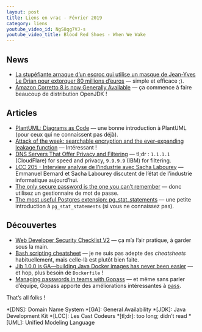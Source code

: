 ```yaml
---
layout: post
title: Liens en vrac - Février 2019
category: liens
youtube_video_id: NgS8qg7VJ-s
youtube_video_title: Blood Red Shoes - When We Wake
---
```


## News

- [La stupéfiante arnaque d’un escroc qui utilise un masque de Jean-Yves Le Drian pour extorquer 80 millions d’euros](https://www.ladepeche.fr/2019/02/14/la-stupefiante-arnaque-dun-escroc-qui-utilise-un-masque-de-jean-yves-le-drian-pour-extorquer-80-millions-deuros,8014877.php)
  — simple et efficace ;).
- [Amazon Corretto 8 is now Generally Available](https://dzone.com/articles/amazon-corretto-8-1)
  — ça commence à faire beaucoup de distribution OpenJDK !

## Articles

- [PlantUML: Diagrams as Code](https://tech.olx.com/plantuml-diagrams-as-code-93773b394cd9)
  — une bonne introduction à PlantUML (pour ceux qui ne connaissent pas déjà).
- [Attack of the week: searchable encryption and the ever-expanding leakage function](https://blog.cryptographyengineering.com/2019/02/11/attack-of-the-week-searchable-encryption-and-the-ever-expanding-leakage-function/)
  — Intéressant !
- [DNS Servers That Offer Privacy and Filtering](https://danielmiessler.com/blog/dns-servers-you-should-have-memorized/)
  — tl;dr : `1.1.1.1` (CloudFlare) for speed and privacy, `9.9.9.9` (IBM) for filtering.
- [LCC 205 - Interview analyse de l’industrie avec Sacha Labourey](https://lescastcodeurs.com/2019/02/21/lcc-205-interview-analyse-de-l-industrie-avec-sacha-labourey/)
  — Emmanuel Bernard et Sacha Labourey discutent de l’état de l’industrie informatique aujourd’hui.
- [The only secure password is the one you can’t remember](https://www.troyhunt.com/only-secure-password-is-one-you-cant/)
  — donc utilisez un gestionnaire de mot de passe.
- [The most useful Postgres extension: pg_stat_statements](https://www.citusdata.com/blog/2019/02/08/the-most-useful-postgres-extension-pg-stat-statements/)
  — une petite introduction à `pg_stat_statements` (si vous ne connaissez pas).

## Découvertes

- [Web Developer Security Checklist V2](https://www.sensedeep.com/blog/posts/stories/web-developer-security-checklist.html)
  — ça m’a l’air pratique, à garder sous la main.
- [Bash scripting cheatsheet](https://devhints.io/bash)
  — je ne suis pas adepte des _cheatsheets_ habituellement, mais celle-là est plutôt bien faite.
- [Jib 1.0.0 is GA—building Java Docker images has never been easier](https://cloud.google.com/blog/products/application-development/jib-1-0-0-is-ga-building-java-docker-images-has-never-been-easier)
  — et hop, plus besoin de `Dockerfile` !
- [Managing passwords in teams with Gopass](https://blog.codecentric.de/en/2019/02/manage-team-passwords-gopass/)
  — et même sans parler d’équipe, Gopass apporte des améliorations intéressantes
  à [pass](https://www.passwordstore.org/).

That’s all folks !

<!-- prettier-ignore-start -->
*[DNS]: Domain Name System
*[GA]: General Availability
*[JDK]: Java Development Kit
*[LCC]: Les Cast Codeurs
*[tl;dr]: too long; didn’t read
*[UML]: Unified Modeling Language
<!-- prettier-ignore-end -->
